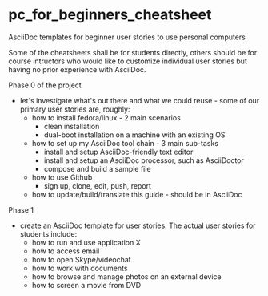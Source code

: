 # pc_for_beginners_cheatsheet
AsciiDoc templates for beginner user stories to use personal computers

Some of the cheatsheets shall be for students directly, others should be for course intructors who would like to customize individual user stories but having no prior experience with AsciiDoc.

Phase 0 of the project

 * let's investigate what's out there and what we could reuse - some of our primary user stories are, roughly:
   * how to install fedora/linux - 2 main scenarios
     * clean installation
     * dual-boot installation on a machine with an existing OS
   * how to set up my AsciiDoc tool chain - 3 main sub-tasks
     * install and setup AsciiDoc-friendly text editor
     * install and setup an AsciiDoc processor, such as AsciiDoctor
     * compose and build a sample file
   * how to use Github
     * sign up, clone, edit, push, report
   * how to update/build/translate this guide - should be in AsciiDoc

Phase 1

  * create an AsciiDoc template for user stories. The actual user stories for students include:
    * how to run and use application X
    * how to access email
    * how to open Skype/videochat
    * how to work with documents
    * how to browse and manage photos on an external device
    * how to screen a movie from DVD
